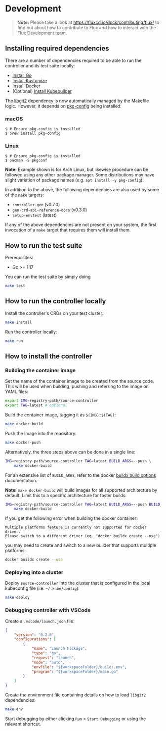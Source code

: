 # Development

> **Note:** Please take a look at <https://fluxcd.io/docs/contributing/flux/>
> to find out about how to contribute to Flux and how to interact with the
> Flux Development team.

## Installing required dependencies

There are a number of dependencies required to be able to run the controller and its test suite locally:

- [Install Go](https://golang.org/doc/install)
- [Install Kustomize](https://kubectl.docs.kubernetes.io/installation/kustomize/)
- [Install Docker](https://docs.docker.com/engine/install/)
- (Optional) [Install Kubebuilder](https://book.kubebuilder.io/quick-start.html#installation)

The [libgit2](https://libgit2.org/) dependency is now automatically managed by the Makefile logic.
However, it depends on [pkg-config](https://freedesktop.org/wiki/Software/pkg-config/) being installed:

### macOS

```console
$ # Ensure pkg-config is installed
$ brew install pkg-config
```

### Linux

```console
$ # Ensure pkg-config is installed
$ pacman -S pkgconf
```

**Note:** Example shown is for Arch Linux, but likewise procedure can be
followed using any other package manager. Some distributions may have slight 
variation of package names (e.g. `apt install -y pkg-config`).

In addition to the above, the following dependencies are also used by some of the `make` targets:

- `controller-gen` (v0.7.0)
- `gen-crd-api-reference-docs` (v0.3.0)
- `setup-envtest` (latest)

If any of the above dependencies are not present on your system, the first invocation of a `make` target that requires them will install them.

## How to run the test suite

Prerequisites:
* Go >= 1.17

You can run the test suite by simply doing

```sh
make test
```

## How to run the controller locally

Install the controller's CRDs on your test cluster:

```sh
make install
```

Run the controller locally:

```sh
make run
```

## How to install the controller

### Building the container image

Set the name of the container image to be created from the source code. This will be used 
when building, pushing and referring to the image on YAML files:

```sh
export IMG=registry-path/source-controller
export TAG=latest # optional
```

Build the container image, tagging it as `$(IMG):$(TAG)`:

```sh
make docker-build
```

Push the image into the repository:

```sh
make docker-push
```

Alternatively, the three steps above can be done in a single line:
  
```sh
IMG=registry-path/source-controller TAG=latest BUILD_ARGS=--push \
    make docker-build
```
For an extensive list of `BUILD_ARGS`, refer to the docker [buildx build options] documentation.

**Note:** `make docker-build` will build images for all supported architecture by default.
Limit this to a specific architecture for faster builds:

```sh
IMG=registry-path/source-controller TAG=latest BUILD_ARGS=--push BUILD_PLATFORMS=amd64 \
    make docker-build
```

[buildx build options]: https://docs.docker.com/engine/reference/commandline/buildx_build/#options

If you get the following error when building the docker container:
```
Multiple platforms feature is currently not supported for docker driver.
Please switch to a different driver (eg. "docker buildx create --use")
```

you may need to create and switch to a new builder that supports multiple platforms:

```sh
docker buildx create --use
```

### Deploying into a cluster

Deploy `source-controller` into the cluster that is configured in the local kubeconfig file (i.e. `~/.kube/config`):

```sh
make deploy
```

### Debugging controller with VSCode

Create a `.vscode/launch.json` file:
```json
{
    "version": "0.2.0",
    "configurations": [
        {
            "name": "Launch Package",
            "type": "go",
            "request": "launch",
            "mode": "auto",
            "envFile": "${workspaceFolder}/build/.env",
            "program": "${workspaceFolder}/main.go"
        }
    ]
}
```

Create the environment file containing details on how to load 
`libgit2` dependencies:
```bash
make env
```

Start debugging by either clicking `Run` > `Start Debugging` or using
the relevant shortcut.
